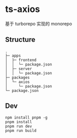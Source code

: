# ts-axios

基于 turborepo 实现的 monorepo

## Structure

```
.
├─ apps
│  ├─ frontend
│  │  └─ package.json
│  ├─ server
│  │  └─ package.json
├─ packages
│  └─ axios
│     └─ package.json
└─ package.json
```

## Dev
```
npm install pnpm -g
pnpm install
pnpm run dev
pnpm run build
```
